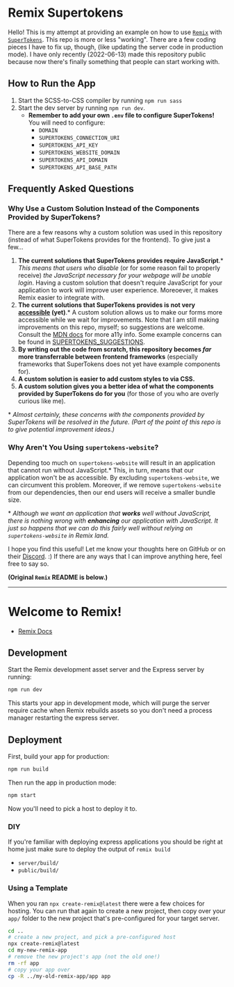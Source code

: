 # Remix Supertokens

Hello! This is my attempt at providing an example on how to use [`Remix`](https://remix.run/) with [`SuperTokens`](https://supertokens.com/). This repo is more or less "working". There are a few coding pieces I have to fix up, though, (like updating the server code in production mode). I have only recently (2022-06-13) made this repository public because now there's finally something that people can start working with.

## How to Run the App

1. Start the SCSS-to-CSS compiler by running `npm run sass`
2. Start the dev server by running `npm run dev`.
   - **Remember to add your own `.env` file to configure SuperTokens!** You will need to configure:
     - `DOMAIN`
     - `SUPERTOKENS_CONNECTION_URI`
     - `SUPERTOKENS_API_KEY`
     - `SUPERTOKENS_WEBSITE_DOMAIN`
     - `SUPERTOKENS_API_DOMAIN`
     - `SUPERTOKENS_API_BASE_PATH`

## Frequently Asked Questions

### Why Use a Custom Solution Instead of the Components Provided by SuperTokens?

There are a few reasons why a custom solution was used in this repository (instead of what SuperTokens provides for the frontend). To give just a few...

1. **The current solutions that SuperTokens provides require JavaScript**.\* _This means that users who disable_ (or for some reason fail to properly receive) _the JavaScript necessary for your webpage will be unable login_. Having a custom solution that doesn't require JavaScript for your application to work will improve user experience. Moreoever, it makes Remix easier to integrate with.
2. **The current solutions that SuperTokens provides is not very [accessible](https://developer.mozilla.org/en-US/docs/Web/Accessibility) (yet)**.\* A custom solution allows us to make our forms more accessible while we wait for improvements. Note that I am still making improvements on this repo, myself; so suggestions are welcome. Consult the [MDN docs](https://developer.mozilla.org/) for more a11y info. Some example concerns can be found in [SUPERTOKENS_SUGGESTIONS](./SUPERTOKENS_SUGGESTIONS.md).
3. **By writing out the code from scratch, this repository becomes _far_ more transferrable between frontend frameworks** (especially frameworks that SuperTokens does not yet have example components for).
4. **A custom solution is easier to add custom styles to via CSS.**
5. **A custom solution gives you a better idea of what the components provided by SuperTokens do for you** (for those of you who are overly curious like me).

\* _Almost certainly, these concerns with the components provided by SuperTokens will be resolved in the future. (Part of the point of this repo is to give potential improvement ideas.)_

### Why Aren't You Using `supertokens-website`?

Depending too much on `supertokens-website` will result in an application that cannot run without JavaScript.\* This, in turn, means that our application won't be as accessible. By excluding `supertokens-website`, we can circumvent this problem. Moreover, if we remove `supertokens-website` from our dependencies, then our end users will receive a smaller bundle size.

\* _Although we want an application that **works** well without JavaScript, there is nothing wrong with **enhancing** our application with JavaScript. It just so happens that we can do this fairly well without relying on `supertokens-website` in Remix land._

I hope you find this useful! Let me know your thoughts here on GitHub or on their [Discord](https://supertokens.com/discord). :) If there are any ways that I can improve anything here, feel free to say so.

**(Original `Remix` README is below.)**

---

# Welcome to Remix!

- [Remix Docs](https://remix.run/docs)

## Development

Start the Remix development asset server and the Express server by running:

```sh
npm run dev
```

This starts your app in development mode, which will purge the server require cache when Remix rebuilds assets so you don't need a process manager restarting the express server.

## Deployment

First, build your app for production:

```sh
npm run build
```

Then run the app in production mode:

```sh
npm start
```

Now you'll need to pick a host to deploy it to.

### DIY

If you're familiar with deploying express applications you should be right at home just make sure to deploy the output of `remix build`

- `server/build/`
- `public/build/`

### Using a Template

When you ran `npx create-remix@latest` there were a few choices for hosting. You can run that again to create a new project, then copy over your `app/` folder to the new project that's pre-configured for your target server.

```sh
cd ..
# create a new project, and pick a pre-configured host
npx create-remix@latest
cd my-new-remix-app
# remove the new project's app (not the old one!)
rm -rf app
# copy your app over
cp -R ../my-old-remix-app/app app
```
